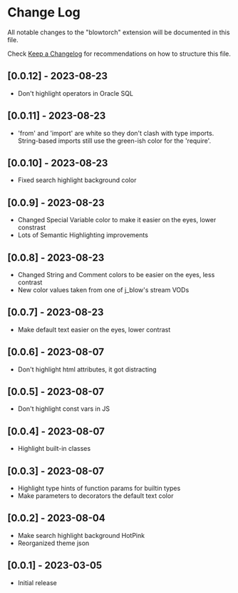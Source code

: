 # Change Log

All notable changes to the "blowtorch" extension will be documented in this file.

Check [Keep a Changelog](http://keepachangelog.com/) for recommendations on how to structure this file.

## [0.0.12] - 2023-08-23

- Don't highlight operators in Oracle SQL

## [0.0.11] - 2023-08-23

- 'from' and 'import' are white so they don't clash with type imports. String-based imports still use the green-ish color for the 'require'.

## [0.0.10] - 2023-08-23

- Fixed search highlight background color

## [0.0.9] - 2023-08-23

- Changed Special Variable color to make it easier on the eyes, lower constrast
- Lots of Semantic Highlighting improvements

## [0.0.8] - 2023-08-23

- Changed String and Comment colors to be easier on the eyes, less contrast
- New color values taken from one of j_blow's stream VODs

## [0.0.7] - 2023-08-23

- Make default text easier on the eyes, lower contrast

## [0.0.6] - 2023-08-07

- Don't highlight html attributes, it got distracting

## [0.0.5] - 2023-08-07

- Don't highlight const vars in JS

## [0.0.4] - 2023-08-07

- Highlight built-in classes

## [0.0.3] - 2023-08-07

- Highlight type hints of function params for builtin types
- Make parameters to decorators the default text color

## [0.0.2] - 2023-08-04

- Make search highlight background HotPink
- Reorganized theme json

## [0.0.1] - 2023-03-05

- Initial release

